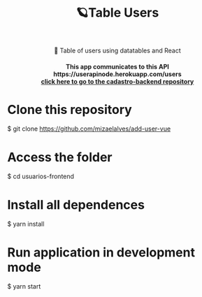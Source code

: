 <h1 align="center">🪐Table Users</h1>
<br>
<p align="center">🚀 Table of users using datatables and React</p>


<h4 align="center"> 
	This app communicates to this API https://userapinode.herokuapp.com/users<br>
<a href="https://github.com/mizaelalves/cadastro-backend">click here to go to the cadastro-backend repository</a>
</h4>

# Clone this repository
$ git clone <https://github.com/mizaelalves/add-user-vue>

# Access the folder
$ cd usuarios-frontend

# Install all dependences
$ yarn install

# Run application in development mode
$ yarn start
